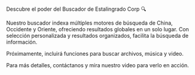 Descubre el poder del Buscador de Estalingrado Corp 🔍

Nuestro buscador indexa múltiples motores de búsqueda de China, Occidente y Oriente, ofreciendo resultados globales en un solo lugar. Con selección personalizada y resultados organizados, facilita la búsqueda de información.

Próximamente, incluirá funciones para buscar archivos, música y video.

Para más detalles, contáctanos y mira nuestro video para verlo en acción.
